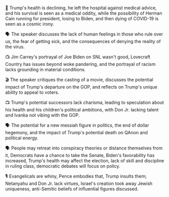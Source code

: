 🚨 Trump's health is declining, he left the hospital against medical advice, and his survival is seen as a medical oddity, while the possibility of Herman Cain running for president, losing to Biden, and then dying of COVID-19 is seen as a cosmic irony.

🗣️ The speaker discusses the lack of human feelings in those who rule over us, the fear of getting sick, and the consequences of denying the reality of the virus.

📺 Jim Carrey's portrayal of Joe Biden on SNL wasn't good, Lovecraft Country has issues beyond woke pandering, and the portrayal of racism lacks grounding in material conditions.

🎬 The speaker critiques the casting of a movie, discusses the potential impact of Trump's departure on the GOP, and reflects on Trump's unique ability to appeal to voters.

📺 Trump's potential successors lack charisma, leading to speculation about his health and his children's political ambitions, with Don Jr. lacking talent and Ivanka not vibing with the GOP.

🗣️ The potential for a new messiah figure in politics, the end of dollar hegemony, and the impact of Trump's potential death on QAnon and political energy.

🗣️ People may retreat into conspiracy theories or distance themselves from it, Democrats have a chance to take the Senate, Biden's favorability has increased, Trump's health may affect the election, lack of skill and discipline in ruling class, democratic debates will focus on policy.

🎙 Evangelicals are whiny, Pence embodies that, Trump insults them; Netanyahu and Don Jr. lack virtues, Israel's creation took away Jewish uniqueness, anti-Semitic beliefs of influential figures discussed.

